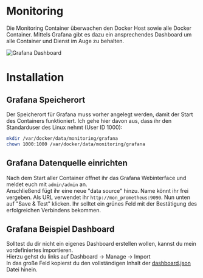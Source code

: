 # Monitoring

Die Monitoring Container überwachen den Docker Host sowie alle Docker Container. Mittels Grafana gibt es dazu ein ansprechendes Dashboard um alle Container und Dienst im Auge zu behalten.

![Grafana Dashboard](https://raw.githubusercontent.com/cbirkenbeul/docker-homelab/master/monitoring/grafana/grafana-dashboard.png)

# Installation

## Grafana Speicherort
Der Speicherort für Grafana muss vorher angelegt werden, damit der Start des Containers funktioniert. Ich gehe hier davon aus, dass ihr den Standarduser des Linux nehmt (User ID 1000):
````bash
mkdir /var/docker/data/monitoring/grafana
chown 1000:1000 /var/docker/data/monitoring/grafana
````

## Grafana Datenquelle einrichten
Nach dem Start aller Container öffnet ihr das Grafana Webinterface und meldet euch mit ````admin/admin```` an.  
Anschließend fügt ihr eine neue "data source" hinzu. Name könnt ihr frei vergeben. Als URL verwendet ihr ````http://mon_prometheus:9090````. Nun unten auf "Save & Test" klicken. Ihr solltet ein grünes Feld mit der Bestätigung des erfolgreichen Verbindens bekommen.

## Grafana Beispiel Dashboard
Solltest du dir nicht ein eigenes Dashboard erstellen wollen, kannst du mein vordefiniertes importieren.  
Hierzu gehst du links auf Dashboard -> Manage -> Import  
In das große Feld kopierst du den vollständigen Inhalt der [dashboard.json](grafana/dashboard.json) Datei hinein.